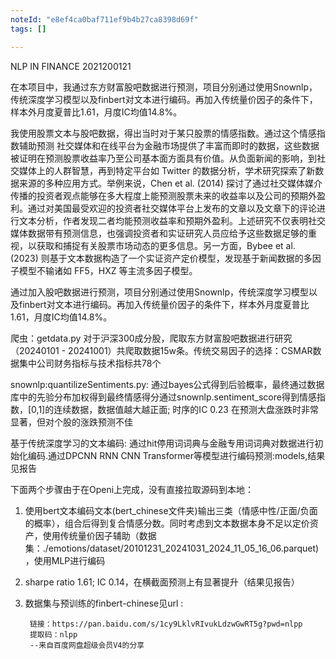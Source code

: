 ```yaml
---
noteId: "e8ef4ca0baf711ef9b4b27ca8398d69f"
tags: []

---
```


NLP IN FINANCE
2021200121

在本项目中，我通过东方财富股吧数据进行预测，项目分别通过使用Snownlp，传统深度学习模型以及finbert对文本进行编码。再加入传统量价因子的条件下，样本外月度夏普比1.61，月度IC均值14.8%。

我使用股票文本与股吧数据，得出当时对于某只股票的情感指数。通过这个情感指数辅助预测
社交媒体和在线平台为金融市场提供了丰富而即时的数据，这些数据被证明在预测股票收益率乃至公司基本面方面具有价值。从负面新闻的影响，到社交媒体上的人群智慧，再到特定平台如 Twitter 的数据分析，学术研究探索了新数据来源的多种应用方式。举例来说，Chen et al. (2014) 探讨了通过社交媒体媒介传播的投资者观点能够在多大程度上能预测股票未来的收益率以及公司的预期外盈利。通过对美国最受欢迎的投资者社交媒体平台上发布的文章以及文章下的评论进行文本分析，作者发现二者均能预测收益率和预期外盈利。上述研究不仅表明社交媒体数据带有预测信息，也强调投资者和实证研究人员应给予这些数据足够的重视，以获取和捕捉有关股票市场动态的更多信息。另一方面，Bybee et al. (2023) 则基于文本数据构造了一个实证资产定价模型，发现基于新闻数据的多因子模型不输诸如 FF5，HXZ 等主流多因子模型。

通过加入股吧数据进行预测，项目分别通过使用Snownlp，传统深度学习模型以及finbert对文本进行编码。再加入传统量价因子的条件下，样本外月度夏普比1.61，月度IC均值14.8%。

爬虫：getdata.py 对于沪深300成分股，爬取东方财富股吧数据进行研究（20240101 - 20241001）共爬取数据15w条。传统交易因子的选择：CSMAR数据集中公司财务指标与技术指标共78个

snownlp:quantilizeSentiments.py: 通过bayes公式得到后验概率，最终通过数据库中的先验分布加权得到最终情感得分通过snownlp.sentiment_score得到情感指数，[0,1]的连续数据，数据值越大越正面; 时序的IC 0.23 在预测大盘涨跌时非常显著，但对个股的涨跌预测不佳

基于传统深度学习的文本编码: 通过hit停用词词典与金融专用词词典对数据进行初始化编码.通过DPCNN RNN CNN Transformer等模型进行编码预测:models,结果见报告

下面两个步骤由于在Openi上完成，没有直接拉取源码到本地：
1. 使用bert文本编码文本(bert_chinese文件夹)输出三类（情感中性/正面/负面的概率），组合后得到复合情感分数。同时考虑到文本数据本身不足以定价资产，使用传统量价因子辅助（数据集：./emotions/dataset/20101231_20241031_2024_11_05_16_06.parquet)，使用MLP进行编码
2. sharpe ratio 1.61; IC 0.14，在横截面预测上有显著提升（结果见报告）
3. 数据集与预训练的finbert-chinese见url : 

        链接：https://pan.baidu.com/s/1cy9LklvRIvukLdzwGwRT5g?pwd=nlpp 
        提取码：nlpp 
        --来自百度网盘超级会员V4的分享